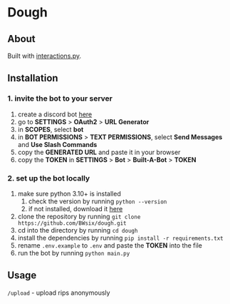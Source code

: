 # Dough

## About

Built with [interactions.py](https://interactions-py.github.io/interactions.py/Guides/).

## Installation

### 1. invite the bot to your server

1. create a discord bot [here](https://discord.com/developers/applications)
2. go to **SETTINGS** > **OAuth2** > **URL Generator**
3. in **SCOPES**, select **bot**
4. in **BOT PERMISSIONS** > **TEXT PERMISSIONS**, select **Send Messages** and **Use Slash Commands**
5. copy the **GENERATED URL** and paste it in your browser
6. copy the **TOKEN** in **SETTINGS** > **Bot** > **Built-A-Bot** > **TOKEN**

### 2. set up the bot locally

1. make sure python 3.10+ is installed
   1. check the version by running `python --version`
   2. if not installed, download it [here](https://www.python.org/downloads/)
2. clone the repository by running `git clone https://github.com/BWsix/dough.git`
3. cd into the directory by running `cd dough`
4. install the dependencies by running `pip install -r requirements.txt`
5. rename `.env.example` to `.env` and paste the **TOKEN** into the file
6. run the bot by running `python main.py`

## Usage

`/upload` - upload rips anonymously

